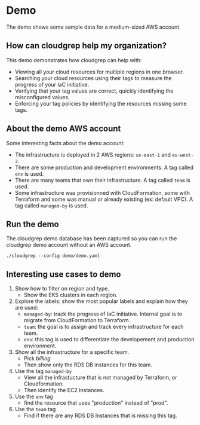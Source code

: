 # Demo

The demo shows some sample data for a medium-sized AWS account.

## How can cloudgrep help my organization?

This demo demonstrates how cloudgrep can help with:

- Viewing all your cloud resources for multiple regions in one browser.
- Searching your cloud resources using their tags to measure the progress of your IaC initiative.
- Verifying that your tag values are correct, quickly identifying the misconfigured values.
- Enforcing your tag policies by identifying the resources missing some tags.

## About the demo AWS account

Some interesting facts about the demo account:
- The infrastructure is deployed in 2 AWS regions: `us-east-1` and `eu-west-2`.
- There are some production and development environments. A tag called `env` is used.
- There are many teams that own their infrastructure. A tag called `team` is used.
- Some infrastructure was provisionned with CloudFormation, some with Terraform and some was manual or already existing (ex: default VPC). A tag called `managed-by` is used.

## Run the demo

The cloudgrep demo database has been captured so you can run the cloudgrep demo account without an AWS account.

```
./cloudgrep --config demo/demo.yaml
```

## Interesting use cases to demo

1. Show how to filter on region and type.
    - Show the EKS clusters in each region.
1. Explore the labels: show the most popular labels and explain how they are used:
    - `managed-by`: track the progress of IaC initiative. Internal goal is to migrate from CloudFormation to Terraform.
    - `team`: the goal is to assign and track every infrastructure for each team.
    - `env`: this tag is used to differentiate the developement and production environment.
1. Show all the infrastructure for a specific team.
    - Pick *billing*
    - Then show only the RDS DB instances for this team.
1. Use the tag `managed-by`
    - View all the infrastucture that is not managed by Terraform, or Cloudformation.
    - Then identify the EC2 Instances.
1. Use the `env` tag
    - find the resource that uses "production" instead of "prod".
1. Use the `team` tag
    - Find if there are any RDS DB Instances that is missing this tag.
